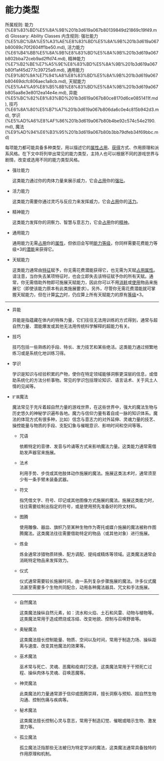 # 能力类型

所属规则: 能力 (%E8%83%BD%E5%8A%9B%201b3d619a067b80139849d21869c19f49.md)
Glossary: Ability Classes
内含规则: 强壮能力 (%E5%BC%BA%E5%A3%AE%E8%83%BD%E5%8A%9B%201b3d619a067b80089c70f2604ff1be50.md), 活力能力 (%E6%B4%BB%E5%8A%9B%E8%83%BD%E5%8A%9B%201b3d619a067b802bba72ceb9ad2ffd74.md), 精神能力 (%E7%B2%BE%E7%A5%9E%E8%83%BD%E5%8A%9B%201b3d619a067b80f1af45d277c39725a9.md), 通用能力 (%E9%80%9A%E7%94%A8%E8%83%BD%E5%8A%9B%201b3d619a067b80469dcfc806aec1a8cb.md), 天赋能力 (%E5%A4%A9%E8%B5%8B%E8%83%BD%E5%8A%9B%201b3d619a067b805aa8e3e8012ea14e4e.md), 异能 (%E5%BC%82%E8%83%BD%201b3d619a067b80ce8170d6ce0851411f.md), 技巧 (%E6%8A%80%E5%B7%A7%201b3d619a067b806da6c0e4c815b942d3.md), 学识 (%E5%AD%A6%E8%AF%86%201b3d619a067b80b4be92c574c54e2190.md), 魔法 (%E9%AD%94%E6%B3%95%201b3d619a067b80b3bb79dfeb34f69bbc.md)

每项能力都可能具备多种类型，用以描述它的[属性占用](%E5%B1%9E%E6%80%A7%E5%8D%A0%E7%94%A8%201b3d619a067b8028a794de6ceed96ec0.md)、[获得](%E8%8E%B7%E5%BE%97%E8%83%BD%E5%8A%9B%201b3d619a067b8027ba38e2c1caf9d84b.md)方式、作用原理和派系风格。在下文中将列举出常见的能力类型，主持人也可以根据不同的游戏世界与剧情，改变或选用不同的能力类型风格。

- 强壮能力
    
    
    这类能力通过你的肉体力量来展示威力，它会[占用](%E5%B1%9E%E6%80%A7%E5%8D%A0%E7%94%A8%201b3d619a067b8028a794de6ceed96ec0.md)你的[强壮](%E5%BC%BA%E5%A3%AE%201b3d619a067b8018b6a6d9d43490bbdc.md)。
    
- 活力能力
    
    
    这类能力需要你通过灵巧与反应力来发挥威力，它会[占用](%E5%B1%9E%E6%80%A7%E5%8D%A0%E7%94%A8%201b3d619a067b8028a794de6ceed96ec0.md)你的[活力](%E6%B4%BB%E5%8A%9B%201b3d619a067b805391c0d92f6a9c2e06.md)。
    
- 精神能力
    
    
    这类能力发挥你的洞察力、智慧与意志力，它会[占用](%E5%B1%9E%E6%80%A7%E5%8D%A0%E7%94%A8%201b3d619a067b8028a794de6ceed96ec0.md)你的[精神](%E7%B2%BE%E7%A5%9E%201b3d619a067b800a8da5d96dd60be2b1.md)。
    
- 通用能力
    
    
    通用能力无需[占用](%E5%B1%9E%E6%80%A7%E5%8D%A0%E7%94%A8%201b3d619a067b8028a794de6ceed96ec0.md)你的[属性](%E5%B1%9E%E6%80%A7%201b3d619a067b804ca28edff3c446c0da.md)，但依旧会写明[能力等级](%E8%83%BD%E5%8A%9B%E7%AD%89%E7%BA%A7%201b3d619a067b80458d95f892e3eb67c7.md)，你同样需要花费能力等级×3的[潜能](%E6%BD%9C%E8%83%BD%201b3d619a067b80c2bdb4c721adc30021.md)来获得它。
    
- 天赋能力
    
    
    这类能力通常由[特征](%E7%89%B9%E5%BE%81%201b3d619a067b80d38de2c2a59fe67ae2.md)赋予，你无需花费潜能获得它，也无需为天赋[占用属性](%E5%B1%9E%E6%80%A7%E5%8D%A0%E7%94%A8%201b3d619a067b8028a794de6ceed96ec0.md)。请注意，当你失去某项特征时，也会立即失去该特征赋予你的所有天赋。通常，你无需借助外物即可施展天赋能力，因此你可以不用[消耗](%E6%B6%88%E8%80%97%201b3d619a067b80789d16e44120e1be39.md)或[使用](%E4%BD%BF%E7%94%A8%201b3d619a067b80bbbbacd6817c707325.md)物品来施展它（即使该能力原本有此类施展要求）。另外，尽管你无需花费潜能就可掌握天赋能力，但在计算[实力](%E5%AE%9E%E5%8A%9B%201b3d619a067b8073876ddd6dc932b4b1.md)时，仍应算上所有天赋能力的原有[等级](%E8%83%BD%E5%8A%9B%E7%AD%89%E7%BA%A7%201b3d619a067b80458d95f892e3eb67c7.md)×3。
    

---

- 异能
    
    
    异能是指蕴藏在体内的特殊力量，它们往往无法用训练的方式得到，通常与超自然力量、潜能爆发或其他无法用传统科学解释的超能力有关。
    
- 技巧
    
    
    技巧包括一些熟练的手段、特长、发力技艺和某些绝活。这类能力通过频繁地练习或是系统化地训练习得。
    
- 学识
    
    
    学识是知识与经验积累的产物，使你在特定领域能够洞察更深层的信息，或借助系统化的方法分析事物。常见的学识包括理论知识、语言话术、关于风土人情的见闻等。
    
- `扩展`魔法
    
    
    魔法常见于充斥着超自然力量的游戏世界，在这些世界中，强大的魔法生物与历史悠久的神秘学识遍布各地。魔力与信仰力量有着自成一脉的知识体系。魔法的体现方式有很多种，比如）信念与意志力的对外延伸、灵魂力量的技艺、操控能量与物质的手段、支配幻象与催眠意识、影响时间和空间等等。
    
    - 咒语
        
        
        依赖特定的音律、发音与吟诵等方式来影响魔法力量。这类能力通常需借助发声器官来施展。
        
    - 法术
        
        
        利用手势、步伐或其他肢体动作施展的魔法。施展这类法术时，通常须至少有一条手臂未装备武器。
        
    - 符文
        
        
        指凭借文字、符号、印记或其他图像方式施展的魔法。施展这类能力时，往往需要绘制出指定的符号，或是使用预先准备好的符文材料。
        
    - 图腾
        
        
        使用雕像、器皿、旗帜乃至某种生物作为寄托或媒介施展的魔法被称作图腾魔法。这类魔法往往需要借助特定的物品（或其他对象）进行施展。
        
    - 炼金
        
        
        炼金通常涉猎物质转换、配方调配、提纯或精炼等领域。这类魔法通常会消耗特定物品来发挥效力。
        
    - 仪式
        
        
        仪式通常需要较长施展时间，由一系列复杂步骤施展的魔法。许多仪式魔法甚至需要多个生物共同配合，动用各种魔法器具、咒文和手法施展。
        
    
    ---
    
    - 自然魔法
        
        
        这类魔法操纵自然元素，如：流水和火焰、土石和风雷、动物与植物等。这类魔法常用于造成燃烧或冻结、改变地貌、控制与召唤野兽等。
        
    - 奥秘魔法
        
        
        这类魔法擅长控制能量、物质、空间以及时间，常用于制造力场、操纵距离与速度、改变其他魔法的效果等。
        
    - 巫术魔法
        
        
        巫术常与死亡、灵魂、恶魔和疫病打交道。这类魔法常用于干预死亡过程、操纵肉体与灵魂、召唤恶魔等。
        
    - 神灵魔法
        
        
        此类魔法的力量通常源于信仰或图腾崇拜，擅长洞察与预知、超自然生物沟通、控制伤痛与疾病等。
        
    - 秘术魔法
        
        
        这类魔法擅长控制心灵与意志，常用于制造幻觉、催眠或暗示生物、激发潜力等。
        
    - 孤立魔法
        
        
        孤立魔法泛指那些无法被归为特定学派的魔法，这类魔法通常具备独特的作用原理和机制。